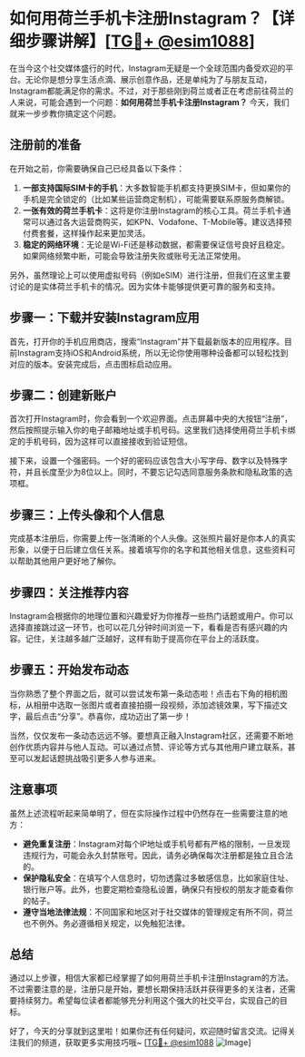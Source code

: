# 如何用荷兰手机卡注册Instagram？【详细步骤讲解】[[TG💪+ @esim1088](https://t.me/s/esim1088)]

在当今这个社交媒体盛行的时代，Instagram无疑是一个全球范围内备受欢迎的平台。无论你是想分享生活点滴、展示创意作品，还是单纯为了与朋友互动，Instagram都能满足你的需求。不过，对于那些刚到荷兰或者正在考虑前往荷兰的人来说，可能会遇到一个问题：**如何用荷兰手机卡注册Instagram？** 今天，我们就来一步步教你搞定这个问题。

## 注册前的准备

在开始之前，你需要确保自己已经具备以下条件：

1. **一部支持国际SIM卡的手机**：大多数智能手机都支持更换SIM卡，但如果你的手机是完全锁定的（比如某些运营商定制机），可能需要联系原服务商解锁。
2. **一张有效的荷兰手机卡**：这将是你注册Instagram的核心工具。荷兰手机卡通常可以通过各大运营商购买，如KPN、Vodafone、T-Mobile等。建议选择预付费套餐，这样操作起来更加灵活。
3. **稳定的网络环境**：无论是Wi-Fi还是移动数据，都需要保证信号良好且稳定。如果网络频繁中断，可能会导致注册失败或账号无法正常使用。

另外，虽然理论上可以使用虚拟号码（例如eSIM）进行注册，但我们在这里主要讨论的是实体荷兰手机卡的情况。因为实体卡能够提供更可靠的服务和支持。

## 步骤一：下载并安装Instagram应用

首先，打开你的手机应用商店，搜索“Instagram”并下载最新版本的应用程序。目前Instagram支持iOS和Android系统，所以无论你使用哪种设备都可以轻松找到对应的版本。安装完成后，点击图标启动应用。

## 步骤二：创建新账户

首次打开Instagram时，你会看到一个欢迎界面。点击屏幕中央的大按钮“注册”，然后按照提示输入你的电子邮箱地址或手机号码。这里我们选择使用荷兰手机卡绑定的手机号码，因为这样可以直接接收到验证短信。

接下来，设置一个强密码。一个好的密码应该包含大小写字母、数字以及特殊字符，并且长度至少为8位以上。同时，不要忘记勾选同意服务条款和隐私政策的选项框。

## 步骤三：上传头像和个人信息

完成基本注册后，你需要上传一张清晰的个人头像。这张照片最好是你本人的真实形象，以便于日后建立信任关系。接着填写你的名字和其他相关信息，这些资料可以帮助其他用户更好地了解你。

## 步骤四：关注推荐内容

Instagram会根据你的地理位置和兴趣爱好为你推荐一些热门话题或用户。你可以选择直接跳过这一环节，也可以花几分钟时间浏览一下，看看是否有感兴趣的内容。记住，关注越多越广泛越好，这样有助于提高你在平台上的活跃度。

## 步骤五：开始发布动态

当你熟悉了整个界面之后，就可以尝试发布第一条动态啦！点击右下角的相机图标，从相册中选取一张图片或者直接拍摄一段视频，添加滤镜效果，写下描述文字，最后点击“分享”。恭喜你，成功迈出了第一步！

当然，仅仅发布一条动态远远不够。要想真正融入Instagram社区，还需要不断地创作优质内容并与他人互动。可以通过点赞、评论等方式与其他用户建立联系，甚至可以发起话题挑战吸引更多人参与进来。

## 注意事项

虽然上述流程听起来简单明了，但在实际操作过程中仍然存在一些需要注意的地方：

- **避免重复注册**：Instagram对每个IP地址或手机号都有严格的限制，一旦发现违规行为，可能会永久封禁账号。因此，请务必确保每次注册都是独立且合法的。
- **保护隐私安全**：在填写个人信息时，切勿透露过多敏感信息，比如家庭住址、银行账户等。此外，也要定期检查隐私设置，确保只有授权的朋友才能查看你的帖子。
- **遵守当地法律法规**：不同国家和地区对于社交媒体的管理规定有所不同，荷兰也不例外。务必遵循相关规定，以免触犯法律。

## 总结

通过以上步骤，相信大家都已经掌握了如何用荷兰手机卡注册Instagram的方法。不过需要注意的是，注册只是开始，要想长期保持活跃并获得更多的关注者，还需要持续努力。希望每位读者都能够充分利用这个强大的社交平台，实现自己的目标。

好了，今天的分享就到这里啦！如果你还有任何疑问，欢迎随时留言交流。记得关注我们的频道，获取更多实用技巧哦~ [[TG💪+ @esim1088](https://t.me/s/esim1088) ![Image](https://i.postimg.cc/4NQfJmqS/Snipaste-2025-05-13-00-14-12.png)]